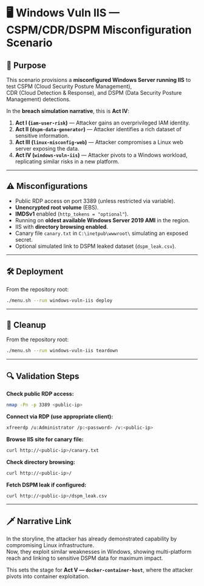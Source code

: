 # 🖥️ Windows Vuln IIS — CSPM/CDR/DSPM Misconfiguration Scenario

## 📌 Purpose
This scenario provisions a **misconfigured Windows Server running IIS** to test CSPM (Cloud Security Posture Management),  
CDR (Cloud Detection & Response), and DSPM (Data Security Posture Management) detections.  

In the **breach simulation narrative**, this is **Act IV**:
1. **Act I (`iam-user-risk`)** — Attacker gains an overprivileged IAM identity.
2. **Act II (`dspm-data-generator`)** — Attacker identifies a rich dataset of sensitive information.
3. **Act III (`linux-misconfig-web`)** — Attacker compromises a Linux web server exposing the data.
4. **Act IV (`windows-vuln-iis`)** — Attacker pivots to a Windows workload, replicating similar risks in a new platform.

---

## ⚠️ Misconfigurations
- Public RDP access on port 3389 (unless restricted via variable).
- **Unencrypted root volume** (EBS).
- **IMDSv1** enabled (`http_tokens = "optional"`).
- Running on **oldest available Windows Server 2019 AMI** in the region.
- IIS with **directory browsing enabled**.
- Canary file `canary.txt` in `C:\inetpub\wwwroot\` simulating an exposed secret.
- Optional simulated link to DSPM leaked dataset (`dspm_leak.csv`).

---

## 🛠️ Deployment
From the repository root:

```bash
./menu.sh --run windows-vuln-iis deploy
```

---

## 🧹 Cleanup
From the repository root:

```bash
./menu.sh --run windows-vuln-iis teardown
```

---

## 🔍 Validation Steps

**Check public RDP access:**
```bash
nmap -Pn -p 3389 <public-ip>
```

**Connect via RDP (use appropriate client):**
```bash
xfreerdp /u:Administrator /p:<password> /v:<public-ip>
```

**Browse IIS site for canary file:**
```bash
curl http://<public-ip>/canary.txt
```

**Check directory browsing:**
```bash
curl http://<public-ip>/
```

**Fetch DSPM leak if configured:**
```bash
curl http://<public-ip>/dspm_leak.csv
```

---

## 🗡️ Narrative Link
In the storyline, the attacker has already demonstrated capability by compromising Linux infrastructure.  
Now, they exploit similar weaknesses in Windows, showing multi-platform reach and linking to sensitive DSPM data for maximum impact.  

This sets the stage for **Act V — `docker-container-host`**, where the attacker pivots into container exploitation.